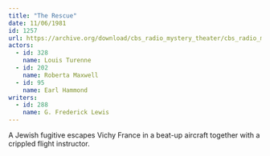 ```yaml
---
title: "The Rescue"
date: 11/06/1981
id: 1257
url: https://archive.org/download/cbs_radio_mystery_theater/cbs_radio_mystery_theater-1251-1300.zip/cbs_radio_mystery_theater-1251-1300%2Fcbsrmt_1257_the_rescue.mp3
actors:  
  - id: 328
    name: Louis Turenne  
  - id: 202
    name: Roberta Maxwell  
  - id: 95
    name: Earl Hammond
writers:  
  - id: 288
    name: G. Frederick Lewis
---
```

A Jewish fugitive escapes Vichy France in a beat-up aircraft together with a crippled flight instructor.
